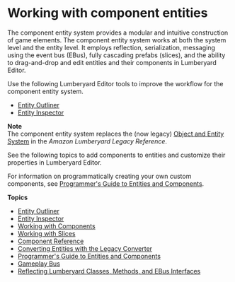 # Working with component entities<a name="component-intro"></a>

The component entity system provides a modular and intuitive construction of game elements\. The component entity system works at both the system level and the entity level\. It employs reflection, serialization, messaging using the event bus \(EBus\), fully cascading prefabs \(slices\), and the ability to drag\-and\-drop and edit entities and their components in Lumberyard Editor\. 

Use the following Lumberyard Editor tools to improve the workflow for the component entity system\.
+  [Entity Outliner](component-entity-outliner.md) 
+  [Entity Inspector](component-entity-inspector.md) 

**Note**  
The component entity system replaces the \(now legacy\) [Object and Entity System](https://docs.aws.amazon.com/lumberyard/latest/legacyreference/entities-intro.html) in the *Amazon Lumberyard Legacy Reference*\.

See the following topics to add components to entities and customize their properties in Lumberyard Editor\.

For information on programmatically creating your own custom components, see [Programmer's Guide to Entities and Components](component-entity-system-pg-intro.md)\.

**Topics**
+ [Entity Outliner](component-entity-outliner.md)
+ [Entity Inspector](component-entity-inspector.md)
+ [Working with Components](component-working.md)
+ [Working with Slices](component-slices.md)
+ [Component Reference](component-components.md)
+ [Converting Entities with the Legacy Converter](component-entity-data-converter.md)
+ [Programmer's Guide to Entities and Components](component-entity-system-pg-intro.md)
+ [Gameplay Bus](component-entity-system-gameplay-bus.md)
+ [Reflecting Lumberyard Classes, Methods, and EBus Interfaces](component-entity-system-reflection-intro.md)
